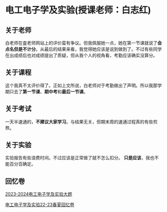 # 电工电子学及实验(授课老师：白志红)

## 关于老师

白老师在査老师网站上的评价蛮有争议。但我佩服她一点，她在第一节课就说了**会点名但是不计分**。从最后的结果来看，我觉得她应该是说到做到了。不过有些同学在出成绩后也对成绩提出了质疑，但从我个人的视角看，考勤应该确实没算分。

## 关于课程

这个我真不太评价得了。正如上文所说，白老师对于考勤做出了声明。所以我那学期只去了**第一节课**、**期中考**和**最后一节课**。

## 关于考试

一天半速通的，**不建议大家学习**。与结果无关，但期末周的速通过程真的有些煎熬。

## 关于实验

实验报告有些浪费时间。不过应该是正常做了就不怎么扣分。
**只是应该**，我也不能百分百确定。

## 回忆卷

[2023-2024电工电子学及实验大题](https://www.cc98.org/topic/5922643)

[电工电子学及实验22-23春夏回忆卷](https://www.cc98.org/topic/5636783)
